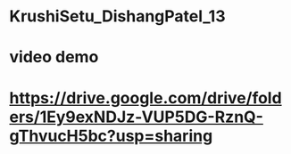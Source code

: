 # KrushiSetu_DishangPatel_13
# video demo
# https://drive.google.com/drive/folders/1Ey9exNDJz-VUP5DG-RznQ-gThvucH5bc?usp=sharing